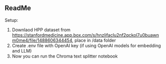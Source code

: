 ## ReadMe

Setup: 
1. Downlaod HPP dataset from https://stanfordmedicine.app.box.com/s/hnzlifaclu2nf2qckol7u0buawnm0me4/file/1488606344454, place in /data folder
2. Create .env file with OpenAI key (if using OpenAI models for embedding and LLM)
3. Now you can run the Chroma text splitter notebook 
